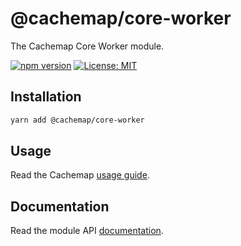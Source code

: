 # @cachemap/core-worker

The Cachemap Core Worker module.

[![npm version](https://badge.fury.io/js/%40cachemap%2Fcore-worker.svg)](https://badge.fury.io/js/%40cachemap%2Fcore-worker)
[![License: MIT](https://img.shields.io/badge/License-MIT-yellow.svg)](LICENSE)

## Installation

```bash
yarn add @cachemap/core-worker
```

## Usage

Read the Cachemap [usage guide](../../README.md#usage).

## Documentation

Read the module API [documentation](docs/README.md).